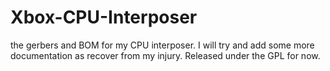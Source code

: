 # Xbox-CPU-Interposer

the gerbers and BOM for my CPU interposer.  I will try and add some more documentation as recover from my injury.  Released under the GPL for now.
